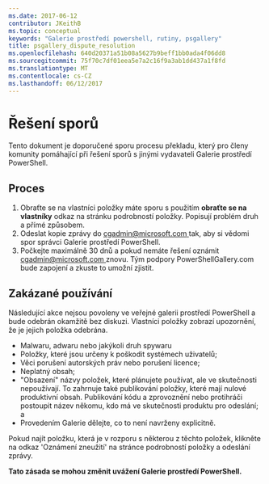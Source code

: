 ```yaml
---
ms.date: 2017-06-12
contributor: JKeithB
ms.topic: conceptual
keywords: "Galerie prostředí powershell, rutiny, psgallery"
title: psgallery_dispute_resolution
ms.openlocfilehash: 640d20371a51b08a5627b9beff1bb0ada4f06dd8
ms.sourcegitcommit: 75f70c7df01eea5e7a2c16f9a3ab1dd437a1f8fd
ms.translationtype: MT
ms.contentlocale: cs-CZ
ms.lasthandoff: 06/12/2017
---
```

# <a name="dispute-resolution"></a>Řešení sporů

Tento dokument je doporučené sporu procesu překladu, který pro členy komunity pomáhající při řešení sporů s jinými vydavateli Galerie prostředí PowerShell.

## <a name="process"></a>Proces

1. Obraťte se na vlastníci položky máte sporu s použitím **obraťte se na vlastníky** odkaz na stránku podrobností položky.
Popisují problém druh a přímé způsobem.
2. Odeslat kopie zprávy do [ cgadmin@microsoft.com ](mailto:cgadmin@microsoft.com) tak, aby si vědomi spor správci Galerie prostředí PowerShell.
3. Počkejte maximálně 30 dnů a pokud nemáte řešení oznámit [ cgadmin@microsoft.com ](mailto:cgadmin@microsoft.com) znovu.
Tým podpory PowerShellGallery.com bude zapojení a zkuste to umožní zjistit.


## <a name="prohibited-use"></a>Zakázané používání

Následující akce nejsou povoleny ve veřejné galerii prostředí PowerShell a bude odebrán okamžitě bez diskuzi.  Vlastníci položky zobrazí upozornění, že je jejich položka odebrána.

- Malwaru, adwaru nebo jakýkoli druh spywaru
- Položky, které jsou určeny k poškodit systémech uživatelů;
- Věci porušení autorských práv nebo porušení licence;
- Neplatný obsah;
- "Obsazení" názvy položek, které plánujete používat, ale ve skutečnosti nepoužívají. To zahrnuje také publikování položky, které mají nulové produktivní obsah.
Publikování kódu a zprovoznění nebo protihráči postoupit název někomu, kdo má ve skutečnosti produktu pro odeslání; a
- Provedením Galerie dělejte, co to není navrženy explicitně.


Pokud najít položku, která je v rozporu s některou z těchto položek, klikněte na odkaz 'Oznámení zneužití' na stránce podrobností položky a odeslání zprávy.

**Tato zásada se mohou změnit uvážení Galerie prostředí PowerShell.**

